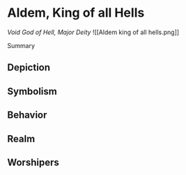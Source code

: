 # Aldem, King of all Hells
*Void God of Hell, Major Deity*
![[Aldem king of all hells.png]]

Summary

## Depiction

## Symbolism

## Behavior

## Realm

## Worshipers